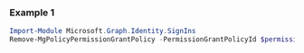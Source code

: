 ### Example 1
```powershell
Import-Module Microsoft.Graph.Identity.SignIns
Remove-MgPolicyPermissionGrantPolicy -PermissionGrantPolicyId $permissionGrantPolicyId
```
